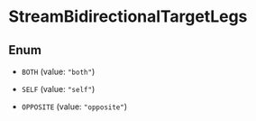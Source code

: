 

# StreamBidirectionalTargetLegs

## Enum


* `BOTH` (value: `"both"`)

* `SELF` (value: `"self"`)

* `OPPOSITE` (value: `"opposite"`)



